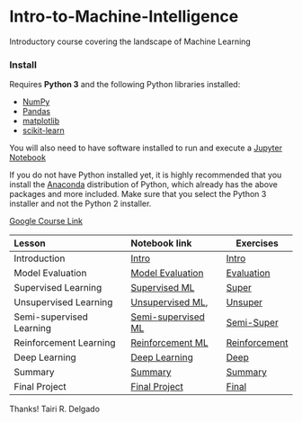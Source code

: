 # Intro-to-Machine-Intelligence
Introductory course covering the landscape of Machine Learning

### Install

Requires **Python 3** and the following Python libraries installed:

- [NumPy](http://www.numpy.org/)
- [Pandas](http://pandas.pydata.org/)
- [matplotlib](http://matplotlib.org/)
- [scikit-learn](http://scikit-learn.org/stable/)

You will also need to have software installed to run and execute a [Jupyter Notebook](http://ipython.org/notebook.html)

If you do not have Python installed yet, it is highly recommended that you install the [Anaconda](http://continuum.io/downloads) distribution of Python, which already has the above packages and more included. Make sure that you select the Python 3 installer and not the Python 2 installer.

[Google Course Link](https://classroom.google.com/c/MTE0OTE5NTA1NjNa)

| Lesson         | Notebook link         | Exercises |
| :------------- | :------------- | ----| 
| Introduction | [Intro](http://name.ipynb) | [Intro](http://name.ipynb) |
| Model Evaluation | [Model Evaluation](http://name.ipynb) | [Evaluation](http://name.ipynb) |
| Supervised Learning | [Supervised ML](http://name.ipynb) | [Super](http://name.ipynb) |
| Unsupervised Learning | [Unsupervised ML](http://name.ipynb), | [Unsuper](http://name.ipynb) |
| Semi-supervised Learning | [Semi-supervised ML](http://name.ipynb) | [Semi-Super](http://name.ipynb)|
| Reinforcement Learning | [Reinforcement ML](http://name.ipynb) | [Reinforcement](http://name.ipynb)
| Deep Learning | [Deep Learning](http://name.ipynb) | [Deep](http://name.ipynb) |
| Summary | [Summary](http://name.ipynb) | [Summary](http://name.ipynb) |
| Final Project | [Final Project](http://name.ipynb) | [Final](http://name.ipynb) |

Thanks!
Tairi R. Delgado
